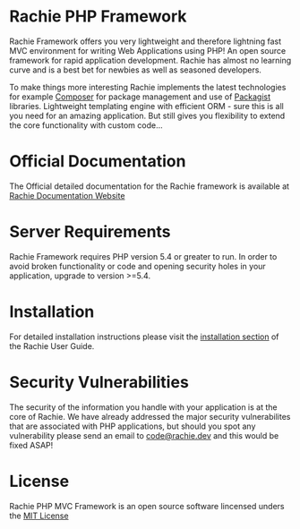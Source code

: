 # Rachie PHP Framework

Rachie Framework offers you very lightweight and therefore lightning fast MVC environment for writing Web Applications using PHP! An open source framework for rapid application development. Rachie has almost no learning curve and is a best bet for newbies as well as seasoned developers.

To make things more interesting Rachie implements the latest technologies for example <a href="https://getcomposer.org/">Composer</a> for package management and use of <a href="https://packagist.org/">Packagist</a> libraries. Lightweight templating engine with efficient ORM - sure this is all you need for an amazing application. But still gives you flexibility to extend the core functionality with custom code...

# Official Documentation

The Official detailed documentation for the Rachie framework is available at <a href="http://rachie.dev/">Rachie Documentation Website</a>


# Server Requirements

Rachie Framework requires PHP version 5.4 or greater to run. In order to avoid broken functionality or code and opening security holes in your application, upgrade to version >=5.4.


# Installation

For detailed installation instructions please visit the <a href="http://rachie.dev/home/installation">installation section</a>  of the Rachie User Guide.

# Security Vulnerabilities

The security of the information you handle with your application is at the core of Rachie. We have already addressed the major security vulnerabilites that are associated with PHP applications, but should you spot any vulnerability please send an email to code@rachie.dev and this would be fixed ASAP!

# License

Rachie PHP MVC Framework is an open source software lincensed unders the <a href="http://opensource.org/licenses/MIT">MIT License</a>

